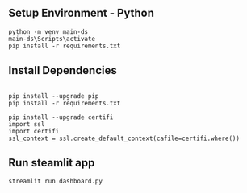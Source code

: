 ## Setup Environment - Python
```
python -m venv main-ds
main-ds\Scripts\activate
pip install -r requirements.txt
```
## Install Dependencies
```

pip install --upgrade pip
pip install -r requirements.txt

pip install --upgrade certifi
import ssl
import certifi
ssl_context = ssl.create_default_context(cafile=certifi.where())
```

## Run steamlit app
```
streamlit run dashboard.py
```
